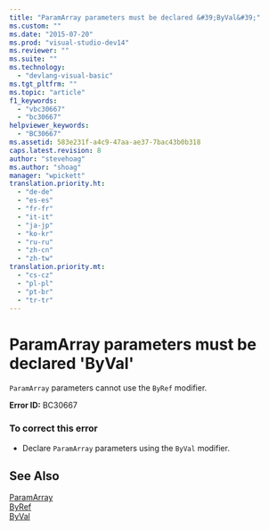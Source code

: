 ```yaml
---
title: "ParamArray parameters must be declared &#39;ByVal&#39;"
ms.custom: ""
ms.date: "2015-07-20"
ms.prod: "visual-studio-dev14"
ms.reviewer: ""
ms.suite: ""
ms.technology: 
  - "devlang-visual-basic"
ms.tgt_pltfrm: ""
ms.topic: "article"
f1_keywords: 
  - "vbc30667"
  - "bc30667"
helpviewer_keywords: 
  - "BC30667"
ms.assetid: 583e231f-a4c9-47aa-ae37-7bac43b0b318
caps.latest.revision: 8
author: "stevehoag"
ms.author: "shoag"
manager: "wpickett"
translation.priority.ht: 
  - "de-de"
  - "es-es"
  - "fr-fr"
  - "it-it"
  - "ja-jp"
  - "ko-kr"
  - "ru-ru"
  - "zh-cn"
  - "zh-tw"
translation.priority.mt: 
  - "cs-cz"
  - "pl-pl"
  - "pt-br"
  - "tr-tr"
---
```

# ParamArray parameters must be declared &#39;ByVal&#39;
`ParamArray` parameters cannot use the `ByRef` modifier.  
  
 **Error ID:** BC30667  
  
### To correct this error  
  
-   Declare `ParamArray` parameters using the `ByVal` modifier.  
  
## See Also  
 [ParamArray](../../visual-basic\language-reference\modifiers/paramarray.md)   
 [ByRef](../../visual-basic\language-reference\modifiers/byref.md)   
 [ByVal](../../visual-basic\language-reference\modifiers/byval.md)